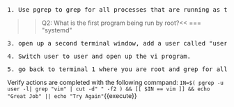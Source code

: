 


<pre>1. Use pgrep to grep for all processes that are running as the root user and display the process names</pre>

>>Q2: What is the first program being run by root?<<
=== "systemd"

<pre>3. open up a second terminal window, add a user called "user"</pre>

<pre>4. Switch user to user and open up the vi program. </pre>

<pre>5. go back to terminal 1 where you are root and grep for all processes under the user "user" </pre>

Verify actions are completed with the following commpand: `IN=$( pgrep -u user -l| grep "vim" | cut -d" " -f2 ) && [[ $IN == vim ]] && echo "Great Job" || echo "Try Again"`{{execute}}
